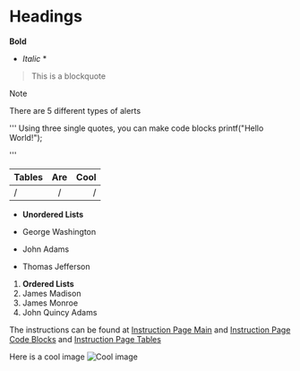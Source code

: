 # Headings
**Bold**
* *Italic* *

>This is a blockquote

> [!Note]
> There are 5 different types of alerts

''' 
Using three single quotes, you can make code blocks
printf("Hello World!");

'''

|Tables|Are|Cool|
| :--- | :---: | ---: |
| /|/|/| |woop woop| dogs |

+ **Unordered Lists**
- George Washington
* John Adams
+ Thomas Jefferson

1. **Ordered Lists**
2. James Madison
3. James Monroe
4. John Quincy Adams


The instructions can be found at [Instruction Page Main](https://docs.github.com/en/get-started/writing-on-github/getting-started-with-writing-and-formatting-on-github/basic-writing-and-formatting-syntax)
 and [Instruction Page Code Blocks](https://docs.github.com/en/get-started/writing-on-github/working-with-advanced-formatting/creating-and-highlighting-code-blocks)
 and [Instruction Page Tables](https://docs.github.com/en/get-started/writing-on-github/working-with-advanced-formatting/organizing-information-with-tables)

Here is a cool image
![Cool image](../assets/CoolImage.jpg)





